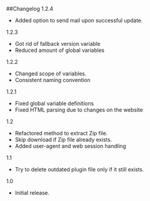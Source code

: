 ##Changelog
1.2.4
- Added option to send mail upon successful update.

1.2.3
- Got rid of fallback version variable
- Reduced amount of global variables

1.2.2
- Changed scope of variables.
- Consistent naming convention

1.2.1
- Fixed global variable definitions
- Fixed HTML parsing due to changes on the website

1.2
- Refactored method to extract Zip file.
- Skip download if Zip file already exists.
- Added user-agent and web session handling

1.1
- Try to delete outdated plugin file only if it still exists.

1.0
- Initial release.